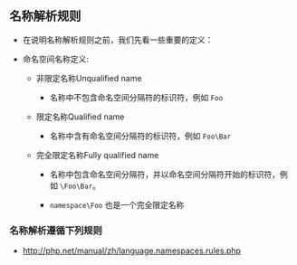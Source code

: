 ## 名称解析规则
* 在说明名称解析规则之前，我们先看一些重要的定义：

* 命名空间名称定义:
    * 非限定名称Unqualified name
        * 名称中不包含命名空间分隔符的标识符，例如 `Foo`

    * 限定名称Qualified name
        * 名称中含有命名空间分隔符的标识符，例如 `Foo\Bar`

    * 完全限定名称Fully qualified name
        * 名称中包含命名空间分隔符，并以命名空间分隔符开始的标识符，例如 `\Foo\Bar`。

        * `namespace\Foo` 也是一个完全限定名称


### 名称解析遵循下列规则
* http://php.net/manual/zh/language.namespaces.rules.php
